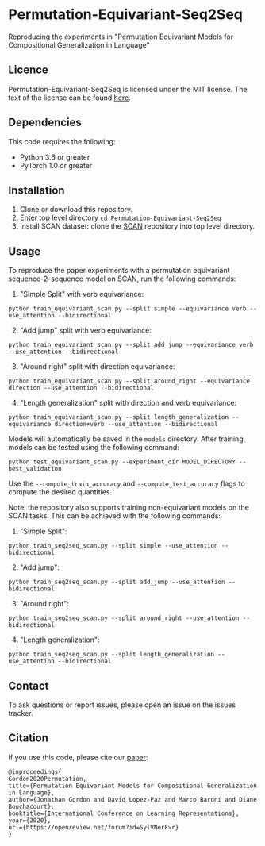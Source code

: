 # Permutation-Equivariant-Seq2Seq
Reproducing the experiments in "Permutation Equivariant Models for Compositional Generalization in Language"

## Licence
Permutation-Equivariant-Seq2Seq is licensed under the MIT license. The text of the license can be found [here](https://github.com/facebookresearch/Permutation-Equivariant-Seq2Seq/blob/master/LICENSE).


## Dependencies
This code requires the following:
* Python 3.6 or greater
* PyTorch 1.0 or greater 

## Installation
1. Clone or download this repository.
2. Enter top level directory ```cd Permutation-Equivariant-Seq2Seq```
3. Install SCAN dataset: clone the [SCAN](https://github.com/brendenlake/SCAN) repository into top level directory.

## Usage
To reproduce the paper experiments with a permutation equivariant sequence-2-sequence model on SCAN, run the following commands:

1. "Simple Split" with verb equivariance:

```python train_equivariant_scan.py --split simple --equivariance verb --use_attention --bidirectional```

2. "Add jump" split with verb equivariance:

```python train_equivariant_scan.py --split add_jump --equivariance verb --use_attention --bidirectional```

3. "Around right" split with direction equivariance:
  
```python train_equivariant_scan.py --split around_right --equivariance direction --use_attention --bidirectional```

4. "Length generalization" split with direction and verb equivariance:
  
```python train_equivariant_scan.py --split length_generalization --equivariance direction+verb --use_attention --bidirectional```

Models will automatically be saved in the `models` directory. After training, models can be tested using the following command:

```python test_equivariant_scan.py --experiment_dir MODEL_DIRECTORY --best_validation```

Use the `--compute_train_accuracy` and `--compute_test_accuracy` flags to compute the desired quantities.

Note: the repository also supports training non-equivariant models on the SCAN tasks. This can be achieved with the following commands:

1. "Simple Split":

```python train_seq2seq_scan.py --split simple --use_attention --bidirectional```

2. "Add jump":

```python train_seq2seq_scan.py --split add_jump --use_attention --bidirectional```

3. "Around right":
  
```python train_seq2seq_scan.py --split around_right --use_attention --bidirectional```

4. "Length generalization":
  
```python train_seq2seq_scan.py --split length_generalization --use_attention --bidirectional```

## Contact
To ask questions or report issues, please open an issue on the issues tracker.

## Citation
If you use this code, please cite our [paper](https://openreview.net/forum?id=SylVNerFvr):
```
@inproceedings{
Gordon2020Permutation,
title={Permutation Equivariant Models for Compositional Generalization in Language},
author={Jonathan Gordon and David Lopez-Paz and Marco Baroni and Diane Bouchacourt},
booktitle={International Conference on Learning Representations},
year={2020},
url={https://openreview.net/forum?id=SylVNerFvr}
}
```
